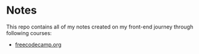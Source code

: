 # Notes

This repo contains all of my notes created on my front-end journey through following courses:

- [freecodecamp.org](freecodecamp.org)

